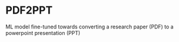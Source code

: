 # PDF2PPT
ML model fine-tuned towards converting a research paper (PDF) to a powerpoint presentation (PPT)
